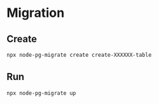 # Migration 
## Create 
```bash
npx node-pg-migrate create create-XXXXXX-table
```

## Run
```bash
npx node-pg-migrate up
```

